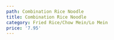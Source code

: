 ```yaml
---
path: Combination Rice Noodle
title: Combination Rice Noodle
category: Fried Rice/Chow Mein/Lo Mein
price: '7.95'
---
```


